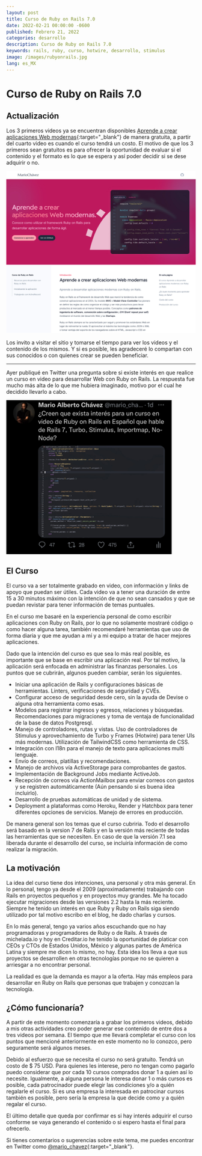 ```yaml
---
layout: post
title: Curso de Ruby on Rails 7.0
date: 2022-02-21 00:00:00 -0600
published: Febrero 21, 2022
categories: desarrollo
description: Curso de Ruby on Rails 7.0
keywords: rails, ruby, curso, hotwire, desarrollo, stimulus
image: /images/rubyonrails.jpg
lang: es_MX
---
```


# Curso de Ruby on Rails 7.0

## Actualización

Los 3 primeros videos ya se encuentran disponibles [Aprende a crear aplicaciones Web modernas](https://cursos.mariochavez.io){:target="_blank"} de manera gratuita, a partir del cuarto video es cuando el curso tendrá un costo. El motivo de que los 3 primeros sean gratuitos es para ofrecer la oportunidad
de evaluar si el contenido y el formato es lo que se espera y así poder decidir si se dese adquirir o no.

<div class="w-full">
  <img src="/images/curso.jpg" class="m-auto" style="width: 640px" alt="Curso" />
</div>

Los invito a visitar el sitio y tomarse el tiempo para ver los videos y el contenido de los mismos. Y si es posible, les agradeceré lo compartan con sus conocidos o con quienes crear se pueden beneficiar.

---

Ayer publiqué en Twitter una pregunta sobre si existe interés en que realice un curso en video para desarrollar Web con Ruby on Rails. La respuesta fue mucho más alta de lo que me hubiera imaginado, motivo por el cual he decidido llevarlo a cabo.

<div class="w-full">
  <img src="/images/curso-rails.jpg" class="m-auto" style="width: 440px" alt="Tweet" />
</div>

## El Curso
El curso va a ser totalmente grabado en video, con información y links de apoyo que puedan ser útiles. Cada video va a tener una duración de entre 15 a 30 minutos máximo con la intención de que no sean cansados y que se puedan revistar para tener información de temas puntuales.

En el curso me basaré en la experiencia personal de como escribir aplicaciones con Ruby on Rails, por lo que no solamente mostraré código o como hacer alguna tarea, también recomendaré herramientas que uso de forma diaria y que me ayudan a mí y a mi equipo a tratar de hacer mejores aplicaciones.

Dado que la intención del curso es que sea lo más real posible, es importante que se base en escribir una aplicación real. Por tal motivo, la aplicación será enfocada en administrar las finanzas personales. Los puntos que se cubrirán, algunos pueden cambiar, serán los siguientes.

- Iniciar una aplicación de Rails y configuraciones básicas de herramientas. Linters, verificaciones de seguridad y CVEs.
- Configurar acceso de seguridad desde cero, sin la ayuda de Devise o alguna otra herramienta como esas.
- Modelos para registrar ingresos y egresos, relaciones y búsquedas. Recomendaciones para migraciones y toma de ventaja de funcionalidad de la base de datos Postgresql.
- Manejo de controladores, rutas y vistas. Uso de controladores de Stimulus y aprovechamiento de Turbo y Frames (Hotwire) para tener UIs más modernas. Utilización de TailwindCSS como herramienta de CSS.
- Integración con I18n para el manejo de texto para aplicaciones multi lenguaje.
- Envío de correos, platillas y recomendaciones.
- Manejo de archivos vía ActiveStorage para comprobantes de gastos.
- Implementación de Background Jobs mediante ActiveJob.
- Recepción de correos vía ActionMailbox para enviar correos con gastos y se registren automáticamente (Aún pensando si es buena idea incluirlo).
- Desarrollo de pruebas automáticas de unidad y de sistema.
- Deployment a plataformas como Heroku, Render y Hatchbox para tener diferentes opciones de servicios. Manejo de errores en producción.

De manera general son los temas que el curso cubriria. Todo el desarrollo será basado en la version 7 de Rails y en la versión más reciente de todas las herramientas que se necesiten. En caso de que la versión 7.1 sea liberada durante el desarrollo del curso, se incluiría información de como realizar la migración.

## La motivación
La idea del curso tiene dos intenciones, una personal y otra más general. En lo personal, tengo ya desde el 2009 (aproximadamente) trabajando con Rails en proyectos pequeños y en proyectos muy grandes. Me ha tocado ejecutar migraciones desde las versiones 2.2 hasta la más reciente. Siempre he tenido un interés en que Ruby y Ruby on Rails siga siendo utilizado por tal motivo escribo en el blog, he dado charlas y cursos.

En lo más general, tengo ya varios años escuchando que no hay programadoras y programadores de Ruby o de Rails. A través de michelada.io y hoy en Creditar.io he tenido la oportunidad de platicar con CEOs y CTOs de Estados Unidos, México y algunas partes de América Latina y siempre me dicen lo mismo, no hay. Esta idea los lleva a que sus proyectos se desarrollen en otras tecnologías porque no se quieren a arriesgar a no encontrar personal.

La realidad es que la demanda es mayor a la oferta. Hay más empleos para desarrollar en Ruby on Rails que personas que trabajen y conozcan la tecnología.

## ¿Cómo funcionaría?
A partir de este momento comenzaría a grabar los primeros videos, debido a mis otras actividades creo poder generar ese contenido de entre dos a tres videos por semana. El tiempo que me llevará completar el curso con los puntos que mencioné anteriormente en este momento no lo conozco, pero seguramente será algunos meses.

Debido al esfuerzo que se necesita el curso no será gratuito. Tendrá un costo de $ 75 USD. Para quienes les interese, pero no tengan como pagarlo puedo considerar que por cada 10 cursos comprados donar 1 a quien así lo necesite. Igualmente, a alguna persona le interesa donar 1 o más cursos es posible, cada patrocinador puede elegir las condiciones y/o a quién regalarle el curso. Si es una empresa la interesada en patrocinar cursos también es posible, pero sería la empresa la que decide como y a quién regalar el curso.

El último detalle que queda por confirmar es si hay interés adquirir el curso conforme se vaya generando el contenido o si espero hasta el final para ofrecerlo.

Si tienes comentarios o sugerencias sobre este tema, me puedes encontrar en Twitter como [@mario_chavez](https://twitter.com/mario_chavez){:target="_blank"}.
